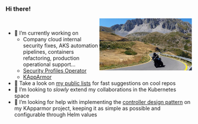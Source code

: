 ### Hi there!
<img src=./img/tornante-terminillo-smaller.png width="250px" align="right">
<br>


- 🔭 I’m currently working on
   - Company cloud internal security fixes, AKS automation pipelines, containers refactoring, production operational support...
   - [Security Profiles Operator](https://github.com/tuxerrante/security-profiles-operator)
   - [KAppArmor](https://github.com/tuxerrante/kapparmor)
- 🌱 Take a look on [my public lists](https://github.com/tuxerrante?tab=stars) for fast suggestions on cool repos
- 👯 I’m looking to *slowly* extend my collaborations in the Kubernetes space
- 🤔 I’m looking for help with implementing the [controller design pattern](https://book.kubebuilder.io/architecture.html) on my KApparmor project, keeping it as simple as possible and configurable through Helm values


<!--
**tuxerrante/tuxerrante** is a ✨ _special_ ✨ repository because its `README.md` (this file) appears on your GitHub profile.

Here are some ideas to get you started:

- 🔭 I’m currently working on ...
- 🌱 I’m currently learning ...
- 👯 I’m looking to collaborate on ...
- 🤔 I’m looking for help with ...
- 💬 Ask me about ...
- 📫 How to reach me: ...
- 😄 Pronouns: ...
- ⚡ Fun fact: ...
-->